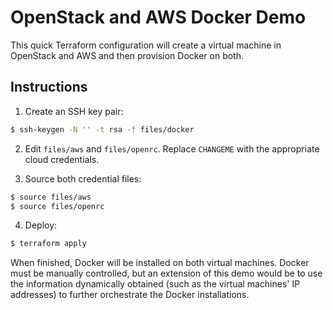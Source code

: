 # OpenStack and AWS Docker Demo

This quick Terraform configuration will create a virtual machine in OpenStack and AWS and then provision Docker on both.

## Instructions

1. Create an SSH key pair:

```bash
$ ssh-keygen -N '' -t rsa -f files/docker
```

2. Edit `files/aws` and `files/openrc`. Replace `CHANGEME` with the appropriate cloud credentials.

3. Source both credential files:

```bash
$ source files/aws
$ source files/openrc
```

4. Deploy:

```bash
$ terraform apply
```


When finished, Docker will be installed on both virtual machines. Docker must be manually controlled, but an extension of this demo would be to use the information dynamically obtained (such as the virtual machines' IP addresses) to further orchestrate the Docker installations.
